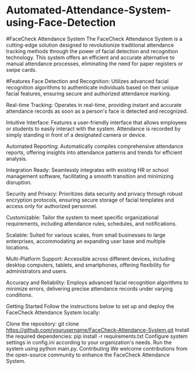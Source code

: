 # Automated-Attendance-System-using-Face-Detection


#FaceCheck Attendance System
The FaceCheck Attendance System is a cutting-edge solution designed to revolutionize traditional attendance tracking methods through the power of facial detection and recognition technology. This system offers an efficient and accurate alternative to manual attendance processes, eliminating the need for paper registers or swipe cards.

#Features
Face Detection and Recognition: Utilizes advanced facial recognition algorithms to authenticate individuals based on their unique facial features, ensuring secure and authorized attendance marking.

Real-time Tracking: Operates in real-time, providing instant and accurate attendance records as soon as a person's face is detected and recognized.

Intuitive Interface: Features a user-friendly interface that allows employees or students to easily interact with the system. Attendance is recorded by simply standing in front of a designated camera or device.

Automated Reporting: Automatically compiles comprehensive attendance reports, offering insights into attendance patterns and trends for efficient analysis.

Integration Ready: Seamlessly integrates with existing HR or school management software, facilitating a smooth transition and minimizing disruption.

Security and Privacy: Prioritizes data security and privacy through robust encryption protocols, ensuring secure storage of facial templates and access only for authorized personnel.

Customizable: Tailor the system to meet specific organizational requirements, including attendance rules, schedules, and notifications.

Scalable: Suited for various scales, from small businesses to large enterprises, accommodating an expanding user base and multiple locations.

Multi-Platform Support: Accessible across different devices, including desktop computers, tablets, and smartphones, offering flexibility for administrators and users.

Accuracy and Reliability: Employs advanced facial recognition algorithms to minimize errors, delivering precise attendance records under varying conditions.

Getting Started
Follow the instructions below to set up and deploy the FaceCheck Attendance System locally:

Clone the repository: git clone https://github.com/yourusername/FaceCheck-Attendance-System.git
Install the required dependencies: pip install -r requirements.txt
Configure system settings in config.ini according to your organization's needs.
Run the system using python main.py.
Contributing
We welcome contributions from the open-source community to enhance the FaceCheck Attendance System. 
